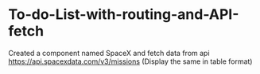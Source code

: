 # To-do-List-with-routing-and-API-fetch
Created a component named SpaceX and fetch data from api   https://api.spacexdata.com/v3/missions (Display the same in table format)
